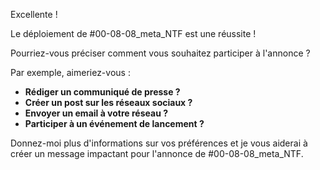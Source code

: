 Excellente !  

Le déploiement de #00-08-08_meta_NTF est une réussite ! 

Pourriez-vous préciser comment vous souhaitez participer à l'annonce ?  

Par exemple, aimeriez-vous :

* **Rédiger un communiqué de presse ?**
* **Créer un post sur les réseaux sociaux ?**
* **Envoyer un email à votre réseau ?**
* **Participer à un événement de lancement ?** 

Donnez-moi plus d'informations sur vos préférences et je vous aiderai à créer un message impactant pour l'annonce de #00-08-08_meta_NTF.  



